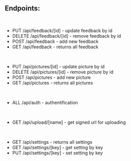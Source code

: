## Endpoints: 

<br>

* PUT     /api/feedback/[id]  - update feedback by id
* DELETE  /api/feedback/[id]  - remove feedback by id
* POST    /api/feedback       - add new feedback
* GET     /api/feedback       - returns all feedback

<br>

* PUT     /api/pictures/[id]  - update picture by id
* DELETE  /api/pictures/[id]  - remove picture by id
* POST    /api/pictures       - add new picture
* GET     /api/pictures       - returns all pictures

<br>

* ALL     /api/auth           - authentification

<br>

* GET     /api/upload/[name]  - get signed url for uploading

<br>

* GET     /api/settings       - returns all settings
* GET     /api/settings/[key] - get setting by key
* PUT     /api/settings/[key] - set setting by key

